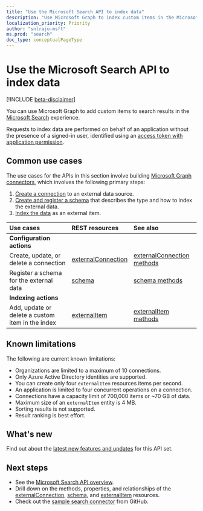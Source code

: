 ```yaml
---
title: "Use the Microsoft Search API to index data"
description: "Use Microsoft Graph to index custom items in the Microsoft Search service."
localization_priority: Priority
author: "snlraju-msft"
ms.prod: "search"
doc_type: conceptualPageType
---
```


# Use the Microsoft Search API to index data

[!INCLUDE [beta-disclaimer](../../includes/beta-disclaimer.md)]

You can use Microsoft Graph to add custom items to search results in the [Microsoft Search](/microsoftsearch/overview-microsoft-search) experience.

Requests to index data are performed on behalf of an application without the presence of a signed-in user, identified using an [access token with application permission](/graph/auth-v2-service).

## Common use cases

The use cases for the APIs in this section involve building [Microsoft Graph connectors](/microsoftsearch/connectors-overview), which involves the following primary steps:

1. [Create a connection](../api/externalconnectors-external-post-connections.md) to an external data source.
2. [Create and register a schema](../api/externalconnection-post-schema.md) that describes the type and how to index the external data.
3. [Index the data](../api/externalconnection-put-items.md) as an external item.

| Use cases                                        | REST resources                              | See also |
|:-------------------------------------------------|:--------------------------------------------|:--|
| **Configuration actions**                        |                                             |   |
| Create, update, or delete a connection           | [externalConnection](externalconnectors-externalconnection.md) | [externalConnection methods](externalconnectors-externalconnection.md#methods) |
| Register a schema for the external data          | [schema](schema.md)                         | [schema methods](schema.md#methods) |
| **Indexing actions**                             |                                             |   |
| Add, update or delete a custom item in the index | [externalItem](externalitem.md)             | [externalItem methods](externalItem.md#methods) |

## Known limitations

The following are current known limitations:

- Organizations are limited to a maximum of 10 connections.
- Only Azure Active Directory identities are supported.
- You can create only four `externalItem` resources items per second.
- An application is limited to four concurrent operations on a connection.
- Connections have a capacity limit of 700,000 items or ~70 GB of data.
- Maximum size of an `externalItem` entity is 4 MB.
- Sorting results is not supported.
- Result ranking is best effort.

## What's new
Find out about the [latest new features and updates](/graph/whats-new-overview) for this API set.

## Next steps

- See the [Microsoft Search API overview](/graph/search-concept-overview).
- Drill down on the methods, properties, and relationships of the [externalConnection](externalconnectors-externalconnection.md), [schema](schema.md), and [externalItem](externalitem.md) resources.
- Check out the [sample search connector](https://github.com/microsoftgraph/msgraph-search-connector-sample) from GitHub.


